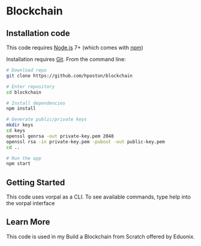 # Blockchain
##
## Installation code
This code requires [Node.js](https://nodejs.org/en/download/) 7+ (which comes with
[npm](http://npmjs.com))

Installation requires [Git](https://git-scm.com).  From the command line:
```bash
# Download repo
git clone https://github.com/hposton/blockchain

# Enter repository
cd blockchain

# Install dependencies
npm install

# Generate public/private keys
mkdir keys
cd keys
openssl genrsa -out private-key.pem 2048
openssl rsa -in private-key.pem -pubout -out public-key.pem
cd ..

# Run the app
npm start
```

## Getting Started
This code uses vorpal as a CLI.  To see available commands, type help into the vorpal interface

## Learn More
This code is used in my Build a Blockchain from Scratch offered by Eduonix.
